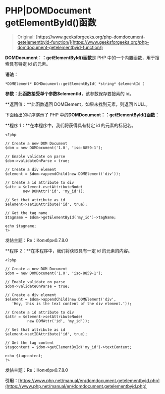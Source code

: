 # PHP|DOMDocument getElementById()函数

> Original: [https://www.geeksforgeeks.org/php-domdocument-getelementbyid-function/](https://www.geeksforgeeks.org/php-domdocument-getelementbyid-function/)

**DOMDocument：：getElementById()函数**是 PHP 中的一个内置函数，用于搜索具有特定 id 的元素。

**语法：**

```
*DOMElement* DOMDocument::getElementById( *string* $elementId )
```

**参数：**此函数接受单个参数**$elementId**，该参数保存要搜索的 id。

**返回值：**此函数返回 DOMElement，如果未找到元素，则返回 NULL。

下面给出的程序演示了 PHP 中的**DOMDocument：：getElementById()函数**：

**程序 1：**在本程序中，我们将获得具有特定 id 的元素的标记名。

```
<?php

// Create a new DOM Document
$dom = new DOMDocument('1.0', 'iso-8859-1');

// Enable validate on parse
$dom->validateOnParse = true;

// Create a div element
$element = $dom->appendChild(new DOMElement('div'));

// Create a id attribute to div
$attr = $element->setAttributeNode(
        new DOMAttr('id', 'my_id'));

// Set that attribute as id
$element->setIDAttribute('id', true);

// Get the tag name
$tagname = $dom->getElementById('my_id')->tagName;

echo $tagname;
?>
```

发帖主题：Re：Колибри0.7.8.0

**程序 2：**在本程序中，我们将获取具有一定 id 的元素的内容。

```
<?php

// Create a new DOM Document
$dom = new DOMDocument('1.0', 'iso-8859-1');

// Enable validate on parse
$dom->validateOnParse = true;

// Create a div element
$element = $dom->appendChild(new DOMElement('div',
   'Hey, this is the text content of the div element.'));

// Create a id attribute to div
$attr = $element->setAttributeNode(
          new DOMAttr('id', 'my_id'));

// Set that attribute as id
$element->setIDAttribute('id', true);

// Get the tag content
$tagcontent = $dom->getElementById('my_id')->textContent;

echo $tagcontent;
?>
```

发帖主题：Re：Колибри0.7.8.0

**引用：**[https://www.php.net/manual/en/domdocument.getelementbyid.php](https://www.php.net/manual/en/domdocument.getelementbyid.php)